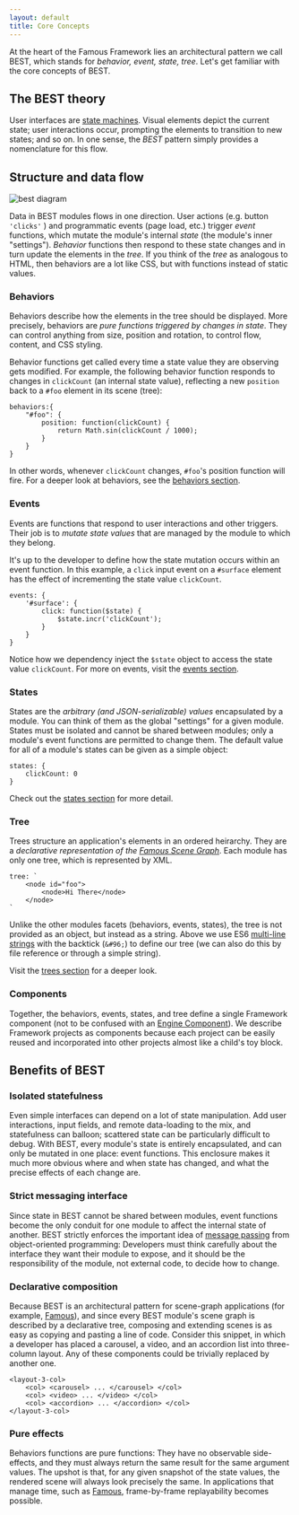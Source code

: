 ```yaml
---
layout: default
title: Core Concepts 
---
```


At the heart of the Famous Framework lies an architectural pattern we call BEST, which stands for _behavior, event, state, tree_. Let's get familiar with the core concepts of BEST. 

## The BEST theory

User interfaces are [state machines](http://en.wikipedia.org/wiki/Finite-state_machine#Example:_a_turnstile). Visual elements depict the current state; user interactions occur, prompting the elements to transition to new states; and so on. In one sense, the _BEST_ pattern simply provides a nomenclature for this flow.

## Structure and data flow

![best diagram](best.png)

Data in BEST modules flows in one direction. User actions (e.g. button `'clicks'` ) and programmatic events (page load, etc.) trigger _event_ functions, which mutate the module's internal _state_ (the module's inner "settings"). _Behavior_ functions then respond to these state changes and in turn update the elements in the _tree_. If you think of the _tree_ as analogous to HTML, then behaviors are a lot like CSS, but with functions instead of static values.

### Behaviors

Behaviors describe how the elements in the tree should be displayed. More precisely, behaviors are _pure functions triggered by changes in state_. They can control anything from size, position and rotation, to control flow, content, and CSS styling. 

Behavior functions get called every time a state value they are observing gets modified. For example, the following behavior function responds to changes in `clickCount` (an internal state value), reflecting a new `position` back to a `#foo` element in its scene (tree):

    behaviors:{	
        "#foo": {
            position: function(clickCount) {
                return Math.sin(clickCount / 1000);
            }
        }
    }
 
In other words, whenever `clickCount` changes, `#foo`'s position function will fire. For a deeper look at behaviors, see the [behaviors section](behaviors.html). 

### Events

Events are functions that respond to user interactions and other triggers. Their job is to _mutate state values_ that are managed by the module to which they belong.

It's up to the developer to define how the state mutation occurs within an event function. In this example, a `click` input event on a `#surface` element has the effect of incrementing the state value `clickCount`. 

    events: {
        '#surface': {
            click: function($state) {
                $state.incr('clickCount');
            }
        }
    }

Notice how we dependency inject the `$state` object to access the state value `clickCount`. For more on events, visit the [events section](events.html).

### States

States are the _arbitrary (and JSON-serializable) values_ encapsulated by a module. You can think of them as the global "settings" for a given module. States must be isolated and cannot be shared between modules; only a module's event functions are permitted to change them. The default value for all of a module's states can be given as a simple object:

    states: {
        clickCount: 0
    }

Check out the [states section](states.html) for more detail.

### Tree

Trees structure an application's elements in an ordered heirarchy. They are a _declarative representation of the [Famous Scene Graph](http://famous.org/learn/scene-graph.html)_. Each module has only one tree, which is represented by XML. 

    tree: `    
        <node id="foo">
            <node>Hi There</node>
        </node>
    `
Unlike the other modules facets (behaviors, events, states), the tree is not provided as an object, but instead as a string. Above we use ES6 [multi-line strings](https://developer.mozilla.org/en-US/docs/Web/JavaScript/Reference/template_strings) with the backtick (`&#96;`) to define our tree (we can also do this by file reference or through a simple string). 

Visit the [trees section](tree.html) for a deeper look. 

### Components

Together, the behaviors, events, states, and tree define a single Framework component (not to be confused with an [Engine Component](http://famous.org/learn/components.html)). We describe Framework projects as components because each project can be easily reused and incorporated into other projects almost like a child's toy block.

## Benefits of BEST

### Isolated statefulness

Even simple interfaces can depend on a lot of state manipulation. Add user interactions, input fields, and remote data-loading to the mix, and statefulness can balloon; scattered state can be particularly difficult to debug. With BEST, every module's state is entirely encapsulated, and can only be mutated in one place: event functions. This enclosure makes it much more obvious where and when state has changed, and what the precise effects of each change are.

### Strict messaging interface

Since state in BEST cannot be shared between modules, event functions become the only conduit for one module to affect the internal state of another. BEST strictly enforces the important idea of [message passing](http://en.wikipedia.org/wiki/Object-oriented_programming#Dynamic_dispatch.2Fmessage_passing) from object-oriented programming: Developers must think carefully about the interface they want their module to expose, and it should be the responsibility of the module, not external code, to decide how to change.

### Declarative composition

Because BEST is an architectural pattern for scene-graph applications (for example, [Famous](http://famous.org)), and since every BEST module's scene graph is described by a declarative tree, composing and extending scenes is as easy as copying and pasting a line of code. Consider this snippet, in which a developer has placed a carousel, a video, and an accordion list into three-column layout. Any of these components could be trivially replaced by another one.

    <layout-3-col>
        <col> <carousel> ... </carousel> </col>
        <col> <video> ... </video> </col>
        <col> <accordion> ... </accordion> </col>
    </layout-3-col>

### Pure effects

Behaviors functions are pure functions: They have no observable side-effects, and they must always return the same result for the same argument values. The upshot is that, for any given snapshot of the state values, the rendered scene will always look precisely the same. In applications that manage time, such as [Famous](http://famous.org), frame-by-frame replayability becomes possible.

